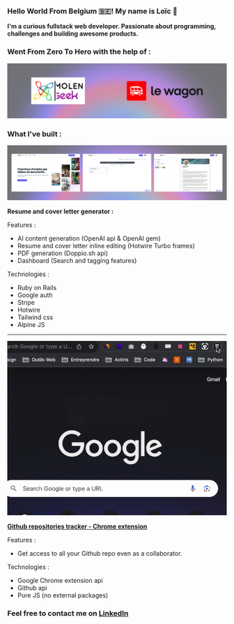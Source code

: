 ### Hello World From Belgium 🇧🇪! My name is Loïc 👋

**I'm a curious fullstack web developer. Passionate about programming, challenges and building awesome products.**

### Went From Zero To Hero with the help of :
![molengeek-and-lewagon-logo](./bootcamps.png)


### What I've built :

![hey-cv-screenshots](./hey-cv-screenshot.png)

**Resume and cover letter generator :**

Features :
- AI content generation (OpenAI api & OpenAI gem)
- Resume and cover letter inline editing (Hotwire Turbo frames)
- PDF generation (Doppio.sh api)
- Dashboard (Search and tagging features)

Technologies :
- Ruby on Rails
- Google auth
- Stripe
- Hotwire
- Tailwind css
- Alpine JS

---

![github-repo-tracker-gif](./gh-repo-collab.gif)

**[Github repositories tracker - Chrome extension](https://github.com/loddaa/Github-Collab-Repository)**

Features :
- Get access to all your Github repo even as a collaborator.

Technologies :
- Google Chrome extension api
- Github api
- Pure JS (no external packages)


### Feel free to contact me on [LinkedIn](https://www.linkedin.com/in/loic-de-deyn/)

